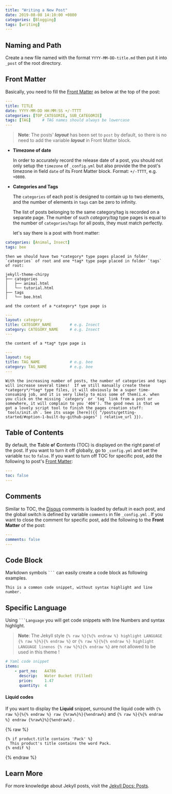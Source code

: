 ```yaml
---
title: "Writing a New Post"
date: 2019-08-08 14:10:00 +0800
categories: [Blogging]
tags: [writing]
---
```



## Naming and Path

Create a new file named with the format `YYYY-MM-DD-title.md` then put it into `_post` of the root directory.

## Front Matter

Basically, you need to fill the [Front Matter](https://jekyllrb.com/docs/front-matter/) as below at the top of the post:

```yaml
---
title: TITLE
date: YYYY-MM-DD HH:MM:SS +/-TTTT
categories: [TOP_CATEGORIE, SUB_CATEGORIE]
tags: [TAG]     # TAG names should always be lowercase
---
```

> **Note**: The posts' ***layout*** has been set to `post` by default, so there is no need to add the variable ***layout*** in Front Matter block.

- **Timezone of date**

    In order to accurately record the release date of a post, you should not only setup the `timezone` of `_config.yml` but also provide the the post's timezone in field `date` of its Front Matter block. Format: `+/-TTTT`, e.g. `+0800`.

- **Categories and Tags**

    The `categories` of each post is designed to contain up to two elements, and the number of elements in `tags` can be zero to infinity.

    The list of posts belonging to the same category/tag is recorded on a separate page. The number of such *category*/*tag* type pages is equal to the number of `categories`/`tags` for all posts, they must match perfectly. 

    let's say there is a post with front matter:
```yaml
categories: [Animal, Insect]
tags: bee
```

    then we should have two *category* type pages placed in folder `categories` of root and one *tag* type page placed in folder `tags`  of root:
```terminal
jekyll-theme-chirpy
├── categories
│   ├── animal.html
│   └── tutorial.html
├── tags
│   └── bee.html
```
    
    and the content of a *category* type page is
```yaml
---
layout: category
title: CATEGORY_NAME        # e.g. Insect
category: CATEGORY_NAME     # e.g. Insect
---
```

    the content of a *tag* type page is
```yaml
---
layout: tag
title: TAG_NAME             # e.g. bee
category: TAG_NAME          # e.g. bee
---
```

    With the increasing number of posts, the number of categories and tags will increase several times!  If we still manually create these *category*/*tag* type files, it will obviously be a super time-consuming job, and it is very likely to miss some of them(i.e. when you click on the missing `category` or `tag` link from a post or somewhere, it will complain to you '404'). The good news is that we got a lovely script tool to finish the pages creation stuff: `tools/init.sh`. See its usage [here]({{ "/posts/getting-started/#option-1-built-by-github-pages" | relative_url }}).

## Table of Contents

By default, the **T**able **o**f **C**ontents (TOC) is displayed on the right panel of the post. If you want to turn it off globally, go to `_config.yml` and set the variable `toc` to `false`. If you want to turn off TOC for specific post, add the following to post's [Front Matter](https://jekyllrb.com/docs/front-matter/):

```yaml
---
toc: false
---
```


## Comments

Similar to TOC, the [Disqus](https://disqus.com/) comments is loaded by default in each post, and the global switch is defined by variable `comments` in file `_config.yml` . If you want to close the comment for specific post, add the following to the **Front Matter** of the post:

```yaml
---
comments: false
---
```


## Code Block

Markdown symbols <code class="highlighter-rouge">```</code> can easily create a code block as following examples.

```
This is a common code snippet, without syntax highlight and line number.
```

## Specific Language

Using <code class="highlighter-rouge">```Language</code> you will get code snippets with line Numbers and syntax highlight.

> **Note**: The Jekyll style `{% raw %}{%{% endraw %} highlight LANGUAGE {% raw %}%}{% endraw %}` or `{% raw %}{%{% endraw %} highlight LANGUAGE linenos {% raw %}%}{% endraw %}` are not allowed to be used in this theme !

```yaml
# Yaml code snippet
items:
    - part_no:   A4786
      descrip:   Water Bucket (Filled)
      price:     1.47
      quantity:  4
```

#### Liquid codes

If you want to display the **Liquid** snippet, surround the liquid code with `{% raw %}{%{% endraw %} raw {%raw%}%}{%endraw%}` and `{% raw %}{%{% endraw %} endraw {%raw%}%}{%endraw%}` .

{% raw %}
```liquid
{% if product.title contains 'Pack' %}
  This product's title contains the word Pack.
{% endif %}
```
{% endraw %}

## Learn More
For more knowledge about Jekyll posts, visit the [Jekyll Docs: Posts](https://jekyllrb.com/docs/posts/).

